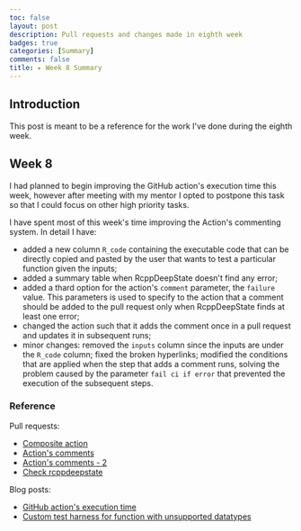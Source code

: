 ```yaml
---
toc: false
layout: post
description: Pull requests and changes made in eighth week
badges: true
categories: [Summary]
comments: false
title: ▸ Week 8 Summary
---
```


## Introduction
This post is meant to be a reference for the work I've done during the eighth week. 


## Week 8
I had planned to begin improving the GitHub action's execution time this week, however after meeting with my mentor I opted to postpone this task so that I could focus on other high priority tasks.


I have spent most of this week's time improving the Action's commenting system. In detail I have:
* added a new column `R_code` containing the executable code that can be directly copied and pasted by the user that wants to test a particular function given the inputs;
* added a summary table when RcppDeepState doesn't find any error;
* added a thard option for the action's `comment` parameter, the `failure` value. This parameters is used to specify to the action that a comment should be added to the pull request only when RcppDeepState finds at least one error;
* changed the action such that it adds the comment once in a pull request and updates it in subsequent runs;
* minor changes: removed the `inputs` column since the inputs are under the `R_code` column; fixed the broken hyperlinks; modified the conditions that are applied when the step that adds a comment runs, solving the problem caused by the parameter `fail ci if error` that prevented the execution of the subsequent steps.

### Reference
Pull requests:
* [Composite action](https://github.com/FabrizioSandri/RcppDeepState-action/pull/4)
* [Action's comments](https://github.com/FabrizioSandri/RcppDeepState-action/pull/6)
* [Action's comments - 2](https://github.com/FabrizioSandri/RcppDeepState-action/pull/7)
* [Check rcppdeepstate](https://github.com/tdhock/binsegRcpp/pull/13)

Blog posts:
* [GitHub action's execution time](https://fabriziosandri.github.io/gsoc-2022-blog/github%20action/2022/07/25/action-time-improvement.html)
* [Custom test harness for function with unsupported datatypes](https://fabriziosandri.github.io/gsoc-2022-blog/rcppdeepstate/2022/07/29/custo-test-harness.html)


